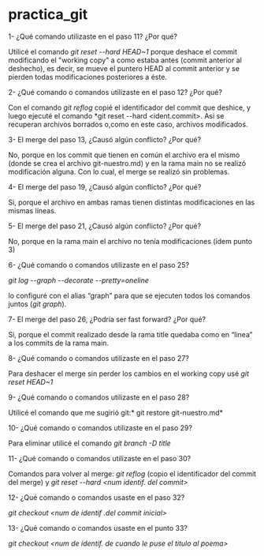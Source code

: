 # practica_git

1- ¿Qué comando utilizaste en el paso 11? ¿Por qué?

Utilicé el comando *git reset --hard HEAD~1* porque deshace el commit  modificando el "working copy" a como estaba antes (commit anterior al deshecho), es decir, se mueve el puntero HEAD al commit anterior y  se pierden todas modificaciones posteriores a éste.

2- ¿Qué comando o comandos utilizaste en el paso 12? ¿Por qué?

Con el comando *git reflog* copié el identificador del commit que deshice, y luego ejecuté el comando *git reset --hard <ident.commit>. Asi se recuperan archivos borrados o,como en este caso, archivos modificados.

3- El merge del paso 13, ¿Causó algún conflicto? ¿Por qué?

No, porque en los commit que tienen en común el archivo era el mismo (donde se crea el archivo git-nuestro.md)  y en la rama main no se realizó modificación alguna. Con lo cual, el merge se realizó sin problemas.

4- El merge del paso 19, ¿Causó algún conflicto? ¿Por qué?

Si, porque el archivo en ambas ramas tienen distintas modificaciones en las mismas líneas.

5- El merge del paso 21, ¿Causó algún conflicto? ¿Por qué?

No, porque en la rama main el archivo no tenía modificaciones (ídem punto 3) 

6- ¿Qué comando o comandos utilizaste en el paso 25?

*git log --graph --decorate --pretty=oneline*

lo configuré con el alias “graph” para que se ejecuten todos los comandos juntos (*git graph*).

7- El merge del paso 26, ¿Podría ser fast forward? ¿Por qué?

Si, porque el commit realizado desde la rama title quedaba como en “linea” a los commits
 de la rama main.
 
8- ¿Qué comando o comandos utilizaste en el paso 27?

Para deshacer el merge sin perder los cambios en el working copy usé *git reset HEAD~1* 

9- ¿Qué comando o comandos utilizaste en el paso 28?

Utilicé el comando que me sugirió git:* git restore git-nuestro.md*

10- ¿Qué comando o comandos utilizaste en el paso 29?

Para eliminar utilicé el comando *git branch -D title*

11- ¿Qué comando o comandos utilizaste en el paso 30?

Comandos para volver al merge: *git reflog* (copio el identificador del commit del merge)
 y *git reset --hard \<num identif. del commit\>*

12- ¿Qué comando o comandos usaste en el paso 32?

*git checkout \<num de identif .del commit inicial\>*

13- ¿Qué comando o comandos usaste en el punto 33?

*git checkout \<num de identif. de cuando le puse el titulo al poema\>*


